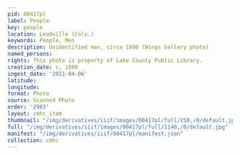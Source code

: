 ```yaml
---
pid: 00417pl
label: People
key: people
location: Leadville (Colo.)
keywords: People, Men
description: Unidentified man, circa 1890 (Wings Gallery photo)
named_persons: 
rights: This photo is property of Lake County Public Library.
creation_date: c. 1890
ingest_date: '2021-04-06'
latitude: 
longitude: 
format: Photo
source: Scanned Photo
order: '2983'
layout: cmhc_item
thumbnail: "/img/derivatives/iiif/images/00417pl/full/250,/0/default.jpg"
full: "/img/derivatives/iiif/images/00417pl/full/1140,/0/default.jpg"
manifest: "/img/derivatives/iiif/00417pl/manifest.json"
collection: cmhc
---
```

